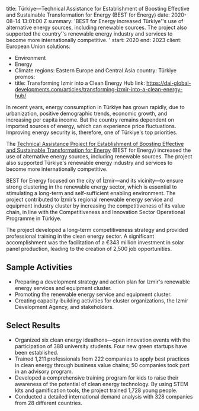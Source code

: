 
title: Türkiye—Technical Assistance for Establishment of Boosting Effective and Sustainable
  Transformation for Energy (BEST for Energy)
date: 2020-08-14 13:01:00 Z
summary: 'BEST for Energy increased Türkiye''s use of alternative energy sources,
  including renewable sources. The project also supported the country''s renewable
  energy industry and services to become more internationally competitive. '
start: 2020
end: 2023
client: European Union
solutions:
- Environment
- Energy
- Climate
regions: Eastern Europe and Central Asia
country: Türkiye
promos:
- title: Transforming Izmir into a Clean Energy Hub
  link: https://dai-global-developments.com/articles/transforming-izmir-into-a-clean-energy-hub/


In recent years, energy consumption in Türkiye has grown rapidly, due to urbanization, positive demographic trends, economic growth, and increasing per capita income. But the country remains dependent on imported sources of energy, which can experience price fluctuations. Improving energy security is, therefore, one of Türkiye's top priorities.

The [Technical Assistance Project for Establishment of Boosting Effective and Sustainable Transformation for Energy](https://www.bestforenergy.org/homepage) (BEST for Energy) increased the use of alternative energy sources, including renewable sources. The project also supported Türkiye's renewable energy industry and services to become more internationally competitive.

BEST for Energy focused on the city of İzmir—and its vicinity—to ensure strong clustering in the renewable energy sector, which is essential to stimulating a long-term and self-sufficient enabling environment. The project contributed to İzmir’s regional renewable energy service and equipment industry cluster by increasing the competitiveness of its value chain, in line with the Competitiveness and Innovation Sector Operational Programme in Türkiye.

The project developed a long-term competitiveness strategy and provided professional training in the clean energy sector. A significant accomplishment was the facilitation of a €343 million investment in solar panel production, leading to the creation of 2,500 job opportunities.

## Sample Activities

* Preparing a development strategy and action plan for Izmir's renewable energy services and equipment cluster.
* Promoting the renewable energy service and equipment cluster.
* Creating capacity-building activities for cluster organizations, the Izmir Development Agency, and stakeholders.

## Select Results

* Organized six clean energy ideathons—open innovation events with the participation of 388 university students. Four new green startups have been established.
* Trained 1,211 professionals from 222 companies to apply best practices in clean energy through business value chains; 50 companies took part in an advisory program.
* Developed a comprehensive training program for kids to raise their awareness of the potential of clean energy technology. By using STEM kits and gamification tools, the project trained 1,728 young people.
* Conducted a detailed international demand analysis with 328 companies from 28 different countries.
